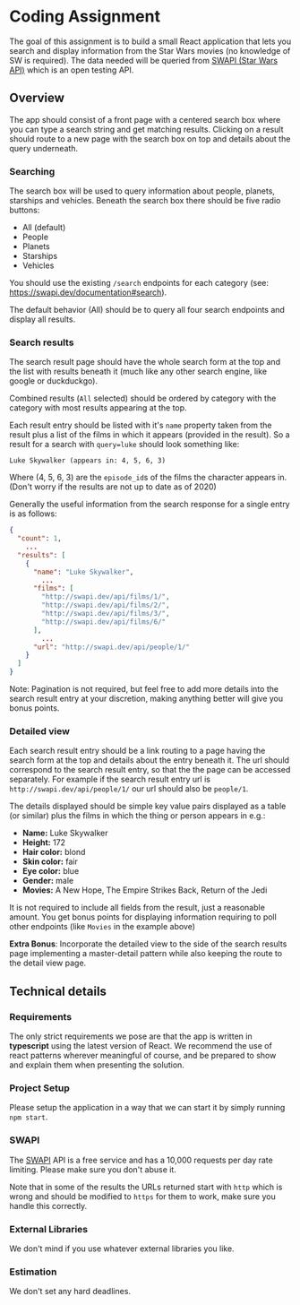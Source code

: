 # Coding Assignment

The goal of this assignment is to build a small React application that lets you search and display information from the Star Wars movies (no knowledge of SW is required). The data needed will be queried from [SWAPI (Star Wars API)](https://swapi.dev/) which is an open testing API.

## Overview

The app should consist of a front page with a centered search box where you can type a search string and get matching results. Clicking on a result should route to a new page with the search box on top and details about the query underneath.

### Searching

The search box will be used to query information about people, planets, starships and vehicles. Beneath the search box there should be five radio buttons:

- All (default)
- People
- Planets
- Starships
- Vehicles

You should use the existing `/search` endpoints for each category (see: <https://swapi.dev/documentation#search>).

The default behavior (All) should be to query all four search endpoints and display all results.

### Search results

The search result page should have the whole search form at the top and the list with results beneath it (much like any other search engine, like google or duckduckgo).

Combined results (`All` selected) should be ordered by category with the category with most results appearing at the top.

Each result entry should be listed with it's `name` property taken from the result plus a list of the films in which it appears (provided in the result).
So a result for a search with `query=luke` should look something like:

```text
Luke Skywalker (appears in: 4, 5, 6, 3)
```

Where (4, 5, 6, 3) are the `episode_id`s of the films the character appears in. (Don't worry if the results are not up to date as of 2020)

Generally the useful information from the search response for a single entry is as follows:

```json
{
  "count": 1,
    ...
  "results": [
    {
      "name": "Luke Skywalker",
        ...
      "films": [
        "http://swapi.dev/api/films/1/",
        "http://swapi.dev/api/films/2/",
        "http://swapi.dev/api/films/3/",
        "http://swapi.dev/api/films/6/"
      ],
        ...
      "url": "http://swapi.dev/api/people/1/"
    }
  ]
}
```

Note: Pagination is not required, but feel free to add more details into the search result entry at your discretion, making anything better will give you bonus points.

### Detailed view

Each search result entry should be a link routing to a page having the search form at the top and details about the entry beneath it. The url should correspond to the search result entry, so that the the page can be accessed separately. For example if the search result entry url is `http://swapi.dev/api/people/1/` our url should also be `people/1`.

The details displayed should be simple key value pairs displayed as a table (or similar) plus the films in which the thing or person appears in e.g.:

- **Name:** Luke Skywalker
- **Height:** 172
- **Hair color:** blond
- **Skin color:** fair
- **Eye color:** blue
- **Gender:** male
- **Movies:** A New Hope, The Empire Strikes Back, Return of the Jedi

It is not required to include all fields from the result, just a reasonable amount. You get bonus points for displaying information requiring to poll other endpoints (like `Movies` in the example above)

**Extra Bonus**: Incorporate the detailed view to the side of the search results page implementing a master-detail pattern while also keeping the route to the detail view page.

## Technical details

### Requirements

The only strict requirements we pose are that the app is written in **typescript** using the latest version of React. We recommend the use of react patterns wherever meaningful of course, and be prepared to show and explain them when presenting the solution.

### Project Setup

Please setup the application in a way that we can start it by simply running `npm start`.

### SWAPI

The [SWAPI](https://swapi.dev/) API is a free service and has a 10,000 requests per day rate limiting. Please make sure you don't abuse it.

Note that in some of the results the URLs returned start with `http` which is wrong and should be modified to `https` for them to work, make sure you handle this correctly.

### External Libraries

We don't mind if you use whatever external libraries you like.

### Estimation

We don't set any hard deadlines.
